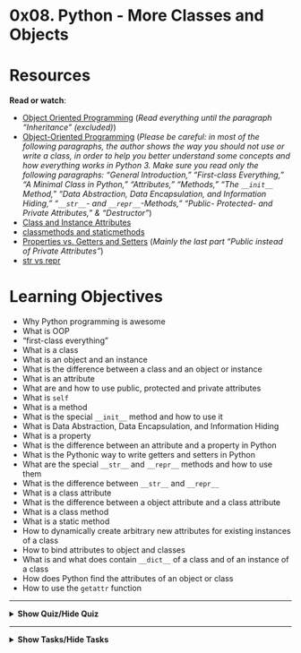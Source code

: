 # 0x08. Python - More Classes and Objects



# Resources

<p><strong>Read or watch</strong>:</p>

<ul>
<li><a href="https://python.swaroopch.com/oop.html" title="Object Oriented Programming" target="_blank">Object Oriented Programming</a> (<em>Read everything until the paragraph &ldquo;Inheritance&rdquo; (excluded)</em>)</li>
<li><a href="https://python-course.eu/oop/object-oriented-programming.php" title="Object-Oriented Programming" target="_blank">Object-Oriented Programming</a> (<em>Please be careful: in most of the following paragraphs, the author shows the way you should not use or write a class, in order to help you better understand some concepts and how everything works in Python 3. Make sure you read only the following paragraphs: &ldquo;General Introduction,&rdquo; &ldquo;First-class Everything,&rdquo; &ldquo;A Minimal Class in Python,&rdquo; &ldquo;Attributes,&rdquo; &ldquo;Methods,&rdquo; &ldquo;The <code>__init__</code> Method,&rdquo;  &ldquo;Data Abstraction, Data Encapsulation, and Information Hiding,&rdquo; &ldquo;<code>__str__</code>- and <code>__repr__</code>-Methods,&rdquo; &ldquo;Public- Protected- and Private Attributes,&rdquo; &amp; &ldquo;Destructor&rdquo;</em>)</li>
<li><a href="https://python-course.eu/oop/class-instance-attributes.php" title="Class and Instance Attributes" target="_blank">Class and Instance Attributes</a> </li>
<li><a href="https://www.youtube.com/watch?v=rq8cL2XMM5M" title="classmethods and staticmethods" target="_blank">classmethods and staticmethods</a> </li>
<li><a href="https://python-course.eu/oop/properties-vs-getters-and-setters.php" title="Properties vs. Getters and Setters" target="_blank">Properties vs. Getters and Setters</a> (<em>Mainly the last part &ldquo;Public instead of Private Attributes&rdquo;</em>)</li>
<li><a href="https://shipit.dev/posts/python-str-vs-repr.html" title="str vs repr" target="_blank">str vs repr</a> </li>
</ul>


# Learning Objectives

<ul>
<li>Why Python programming is awesome </li>
<li>What is OOP</li>
<li>&ldquo;first-class everything&rdquo;</li>
<li>What is a class</li>
<li>What is an object and an instance</li>
<li>What is the difference between a class and an object or instance</li>
<li>What is an attribute</li>
<li>What are and how to use public, protected and private attributes</li>
<li>What is <code>self</code></li>
<li>What is a method</li>
<li>What is the special <code>__init__</code> method and how to use it</li>
<li>What is Data Abstraction, Data Encapsulation, and Information Hiding</li>
<li>What is a property</li>
<li>What is the difference between an attribute and a property in Python</li>
<li>What is the Pythonic way to write getters and setters in Python</li>
<li>What are the special <code>__str__</code> and <code>__repr__</code> methods and how to use them</li>
<li>What is the difference between <code>__str__</code> and <code>__repr__</code></li>
<li>What is a class attribute</li>
<li>What is the difference between a object attribute and a class attribute</li>
<li>What is a class method</li>
<li>What is a static method</li>
<li>How to dynamically create arbitrary new attributes for existing instances of a class</li>
<li>How to bind attributes to object and classes</li>
<li>What is and what does contain <code>__dict__</code> of a class and of an instance of a class</li>
<li>How does Python find the attributes of an object or class</li>
<li>How to use the <code>getattr</code> function</li>

</ul>

---

<details>
<summary><strong>Show Quiz/Hide Quiz</strong></summary><br>

# QUIZ

  <p>1.) What is <code>__init__</code>? </p>

A.) A class attribute


B.) A class method


C.) The instance method called when a new object is created


D.) The instance method called when a class is called for the first time

<details>
<summary><strong><code>Show Answer/Hide Answer</code></strong></summary><br>

**C.) The instance method called when a new object is created**

</details>

---

<p>2.) What is <code>__str__</code>?</p>

A.) Instance method that returns an “informal” and nicely printable string representation of an instance


B.) Instance method that returns the dictionary representation of an instance


C.) Instance method that prints an “informal” and nicely printable string representation of an instance

<details>
<summary><strong><code>Show Answer/Hide Answer</code></strong></summary><br>

**A.) Instance method that returns an “informal” and nicely printable string representation of an instance**

</details>

---

<p>3.) What is <code>__repr__</code>?</p>

A.) Instance method that prints an “official” string representation of an instance


B.) Instance method that returns an “official” string representation of an instance


C.) Instance method that returns the dictionary representation of an instance

<details>
<summary><strong><code>Show Answer/Hide Answer</code></strong></summary><br>

**B.) Instance method that returns an “official” string representation of an instance**

</details>

---

<p>4.) What is <code>__del__</code>?</p>

A.) Instance method that removes the last character of an instance


B.) Instance method that prints the memory address of an instance


C.) Instance method called when an instance is deleted

<details>
<summary><strong><code>Show Answer/Hide Answer</code></strong></summary><br>

**C.) Instance method called when an instance is deleted**

</details>

---

<p>5.) What is <code>__doc__</code>?</p>


A.) The string documentation of an object (based on docstring)


B.) Prints the documentation of an object


C.) Creates man file

<details>
<summary><strong><code>Show Answer/Hide Answer</code></strong></summary><br>

**A.) The string documentation of an object (based on docstring)**


</details>

---

6.) What do these lines print?

<pre><code>class User:
  id = 1

print(User.id)</code></pre> 

A.) None


B.) 1


C.) 89


D.) 98

<details>
  <summary><strong><code>Show Answer/Hide Answer</code></strong></summary><br>
  
  **B.) 1**
  
  </details>
  
  ---

**7.) What do these lines print**

<Pre><code>class User:
  id = 1

u = User()
print(u.id)
</code></Pre> 


A.) None


B.) 1


C.) 89


D.) 98

<details>
  <summary><strong><code>Show Answer/Hide Answer</code></strong></summary><br>
  
  **B.) 1**
  
  </details>
  
  ---

**8.) What do these lines print?**

<pre><code>class User:
  id = 1

u = User()
u.id = 89
print(u.id)</code></pre>



A.) None


B.) 1


C.) 89


D.) 98

<details>
  <summary><strong><code>Show Answer/Hide Answer</code></strong></summary><br>
  
  **C.) 89
  **
  
  </details>
  
  ---


**9.) What do these lines print?**

<pre><code>class User:
  id = 1

User.id = 98
u = User()
print(u.id)
</code></pre>



A.) None


B.) 1


C.) 89


D.) 98

<details>
  <summary><strong><code>Show Answer/Hide Answer</code></strong></summary><br>
  
  **D.) 98**
  
  </details>
  
  ---

**10.) What do these lines print?**
<pre><code>class User:
  id = 1

u = User()
User.id = 98
print(u.id)
</code></pre>

A.) None


B.) 1


C.) 89


D.) 98
<details>
  <summary><strong><code>Show Answer/Hide Answer</code></strong></summary><br>
  
  **D.) 98**
  
  </details>
  
  ---


**11.) What do these lines print?**
<pre><code>
  class User:
      id = 1
  
  User.id = 98
  u = User()
  u.id = 89
  print(u.id)
</code></pre>


A.) None


B.) 1


C.) 89


D.) 98

<details>
  <summary><strong><code>Show Answer/Hide Answer</code></strong></summary><br>
  
  **C.) 89**
  
  </details>
  
  ---

**12.) What do these lines print?**
<pre><code>class User:
  id = 1

User.id = 98
u = User()
u.id = 89
print(User.id)
</code></pre>



A.) None


B.) 1


C.) 89


D.) 98

<details>
  <summary><strong><code>Show Answer/Hide Answer</code></strong></summary><br>
  
  **D.) 98**
  
  </details>
  
  ---

**13.) What do these lines print?**
<pre><code>class User:
  id = 1

u = User()
u.id = 89
User.id = 98
print(User.id)
</code></pre>


A.) None


B.) 1


C.) 89


D.) 98

<details>
  <summary><strong><code>Show Answer/Hide Answer</code></strong></summary><br>
  
  **D.) 98**
  
  </details>
  
  ---

**14.) What do these lines print?**
<pre><code>class User:
  id = 1

u = User()
u.id = 89
User.id = 98
print(u.id)</code></pre>



A.) None


B.) 1


C.) 89


D.) 98

<details>
  <summary><strong><code>Show Answer/Hide Answer</code></strong></summary><br>
  
  **C.) 89**
  
  </details>
  
  ---

</details>

---
<details>
<summary><strong>Show Tasks/Hide Tasks</strong></summary><br>

# TASKS

# 0. Simple rectangle [(answer)](./0-rectangle.py)
    
<p>Write an empty class <code>Rectangle</code> that defines a rectangle:</p>

<ul>
<li>You are not allowed to import any module</li>
</ul>

<pre><code>guillaume@ubuntu:~/0x08$ cat 0-main.py
#!/usr/bin/python3
Rectangle = __import__(&#39;0-rectangle&#39;).Rectangle

my_rectangle = Rectangle()
print(type(my_rectangle))
print(my_rectangle.__dict__)

guillaume@ubuntu:~/0x08$ ./0-main.py
&lt;class &#39;0-rectangle.Rectangle&#39;&gt;
{}
guillaume@ubuntu:~/0x08$ 
</code></pre>

<p><strong>No test cases needed</strong></p>

  
<p><strong>Repo:</strong></p>
        <ul>
          <li>GitHub repository: <code>alx-higher_level_programming</code></li>
            <li>Directory: <code>0x08-python-more_classes</code></li>
            <li>File: <code>0-rectangle.py</code></li>
        </ul>
    
 ---

# 1. Real definition of a rectangle
    
<p>Write a class <code>Rectangle</code> that defines a rectangle by: (based on <code>0-rectangle.py</code>)</p>

<ul>
<li>Private instance attribute: <code>width</code>:

<ul>
<li>property <code>def width(self):</code> to retrieve it</li>
<li>property setter <code>def width(self, value):</code> to set it:

<ul>
<li><code>width</code> must be an integer, otherwise raise a <code>TypeError</code> exception with the message <code>width must be an integer</code><br></li>
<li>if <code>width</code> is less than <code>0</code>, raise a <code>ValueError</code> exception with the message <code>width must be &gt;= 0</code></li>
</ul></li>
</ul></li>
<li>Private instance attribute: <code>height</code>:

<ul>
<li>property <code>def height(self):</code> to retrieve it</li>
<li>property setter <code>def height(self, value):</code> to set it:

<ul>
<li><code>height</code> must be an integer, otherwise raise a <code>TypeError</code> exception with the message <code>height must be an integer</code><br></li>
<li>if <code>height</code> is less than <code>0</code>, raise a <code>ValueError</code> exception with the message <code>height must be &gt;= 0</code></li>
</ul></li>
</ul></li>
<li>Instantiation with optional <code>width</code> and <code>height</code>: <code>def __init__(self, width=0, height=0):</code></li>
<li>You are not allowed to import any module</li>
</ul>

<pre><code>guillaume@ubuntu:~/0x08$ cat 1-main.py
#!/usr/bin/python3
Rectangle = __import__(&#39;1-rectangle&#39;).Rectangle

my_rectangle = Rectangle(2, 4)
print(my_rectangle.__dict__)

my_rectangle.width = 10
my_rectangle.height = 3
print(my_rectangle.__dict__)

guillaume@ubuntu:~/0x08$ ./1-main.py
{&#39;_Rectangle__height&#39;: 4, &#39;_Rectangle__width&#39;: 2}
{&#39;_Rectangle__height&#39;: 3, &#39;_Rectangle__width&#39;: 10}
guillaume@ubuntu:~/0x08$ 
</code></pre>

<p><strong>No test cases needed</strong></p>

  </div>

  
<p><strong>Repo:</strong></p>
        <ul>
          <li>GitHub repository: <code>alx-higher_level_programming</code></li>
            <li>Directory: <code>0x08-python-more_classes</code></li>
            <li>File: <code>1-rectangle.py</code></li>
        </ul>
      </div>

---  

# 2. Area and Perimeter
    
  <p>Write a class <code>Rectangle</code> that defines a rectangle by: (based on <code>1-rectangle.py</code>)</p>

<ul>
<li>Private instance attribute: <code>width</code>:

<ul>
<li>property <code>def width(self):</code> to retrieve it</li>
<li>property setter <code>def width(self, value):</code> to set it:

<ul>
<li><code>width</code> must be an integer, otherwise raise a <code>TypeError</code> exception with the message <code>width must be an integer</code><br></li>
<li>if <code>width</code> is less than <code>0</code>, raise a <code>ValueError</code> exception with the message <code>width must be &gt;= 0</code></li>
</ul></li>
</ul></li>
<li>Private instance attribute: <code>height</code>:

<ul>
<li>property <code>def height(self):</code> to retrieve it</li>
<li>property setter <code>def height(self, value):</code> to set it:

<ul>
<li><code>height</code> must be an integer, otherwise raise a <code>TypeError</code> exception with the message <code>height must be an integer</code><br></li>
<li>if <code>height</code> is less than <code>0</code>, raise a <code>ValueError</code> exception with the message <code>height must be &gt;= 0</code></li>
</ul></li>
</ul></li>
<li>Instantiation with optional <code>width</code> and <code>height</code>: <code>def __init__(self, width=0, height=0):</code></li>
<li>Public instance method: <code>def area(self):</code> that returns the rectangle area</li>
<li>Public instance method: <code>def perimeter(self):</code> that returns the rectangle perimeter:

<ul>
<li>if <code>width</code> or <code>height</code> is equal to <code>0</code>, perimeter is equal to <code>0</code></li>
</ul></li>
<li>You are not allowed to import any module</li>
</ul>

<pre><code>guillaume@ubuntu:~/0x08$ cat 2-main.py
#!/usr/bin/python3
Rectangle = __import__(&#39;2-rectangle&#39;).Rectangle

my_rectangle = Rectangle(2, 4)
print(&quot;Area: {} - Perimeter: {}&quot;.format(my_rectangle.area(), my_rectangle.perimeter()))

print(&quot;--&quot;)

my_rectangle.width = 10
my_rectangle.height = 3
print(&quot;Area: {} - Perimeter: {}&quot;.format(my_rectangle.area(), my_rectangle.perimeter()))

guillaume@ubuntu:~/0x08$ ./2-main.py
Area: 8 - Perimeter: 12
--
Area: 30 - Perimeter: 26
guillaume@ubuntu:~/0x08$ 
</code></pre>

<p><strong>No test cases needed</strong></p>

  </div>

  
  <p><strong>Repo:</strong></p>
        <ul>
          <li>GitHub repository: <code>alx-higher_level_programming</code></li>
            <li>Directory: <code>0x08-python-more_classes</code></li>
            <li>File: <code>2-rectangle.py</code></li>
        </ul>

---      

  # 3. String representation
    
   
<p>Write a class <code>Rectangle</code> that defines a rectangle by: (based on <code>2-rectangle.py</code>)</p>

<ul>
<li>Private instance attribute: <code>width</code>:

<ul>
<li>property <code>def width(self):</code> to retrieve it</li>
<li>property setter <code>def width(self, value):</code> to set it:

<ul>
<li><code>width</code> must be an integer, otherwise raise a <code>TypeError</code> exception with the message <code>width must be an integer</code><br></li>
<li>if <code>width</code> is less than <code>0</code>, raise a <code>ValueError</code> exception with the message <code>width must be &gt;= 0</code></li>
</ul></li>
</ul></li>
<li>Private instance attribute: <code>height</code>:

<ul>
<li>property <code>def height(self):</code> to retrieve it</li>
<li>property setter <code>def height(self, value):</code> to set it:

<ul>
<li><code>height</code> must be an integer, otherwise raise a <code>TypeError</code> exception with the message <code>height must be an integer</code><br></li>
<li>if <code>height</code> is less than <code>0</code>, raise a <code>ValueError</code> exception with the message <code>height must be &gt;= 0</code></li>
</ul></li>
</ul></li>
<li>Instantiation with optional <code>width</code> and <code>height</code>: <code>def __init__(self, width=0, height=0):</code></li>
<li>Public instance method: <code>def area(self):</code> that returns the rectangle area</li>
<li>Public instance method: <code>def perimeter(self):</code> that returns the rectangle perimeter:

<ul>
<li>if <code>width</code> or <code>height</code> is equal to <code>0</code>, perimeter has to be equal to <code>0</code></li>
</ul></li>
<li><code>print()</code> and <code>str()</code> should print the rectangle with the character <code>#</code>: (see example below)

<ul>
<li>if <code>width</code> or <code>height</code> is equal to 0, return an empty string</li>
</ul></li>
<li>You are not allowed to import any module</li>
</ul>

<pre><code>guillaume@ubuntu:~/0x08$ cat 3-main.py
#!/usr/bin/python3
Rectangle = __import__(&#39;3-rectangle&#39;).Rectangle

my_rectangle = Rectangle(2, 4)
print(&quot;Area: {} - Perimeter: {}&quot;.format(my_rectangle.area(), my_rectangle.perimeter()))

print(str(my_rectangle))
print(repr(my_rectangle))

print(&quot;--&quot;)

my_rectangle.width = 10
my_rectangle.height = 3
print(my_rectangle)
print(repr(my_rectangle))

guillaume@ubuntu:~/0x08$ ./3-main.py
Area: 8 - Perimeter: 12
##
##
##
##
&lt;3-rectangle.Rectangle object at 0x7f92a75a2eb8&gt;
--
##########
##########
##########
&lt;3-rectangle.Rectangle object at 0x7f92a75a2eb8&gt;
guillaume@ubuntu:~/0x08$ 
</code></pre>

<p><strong>Object address can be different</strong></p>

<p><strong>No test cases needed</strong></p>

  </div>

 
  <p><strong>Repo:</strong></p>
        <ul>
          <li>GitHub repository: <code>alx-higher_level_programming</code></li>
            <li>Directory: <code>0x08-python-more_classes</code></li>
            <li>File: <code>3-rectangle.py</code></li>
        </ul>
      </div>

---

# 4. Eval is magic
   
  <p>Write a class <code>Rectangle</code> that defines a rectangle by: (based on <code>3-rectangle.py</code>)</p>

<ul>
<li>Private instance attribute: <code>width</code>:

<ul>
<li>property <code>def width(self):</code> to retrieve it</li>
<li>property setter <code>def width(self, value):</code> to set it:

<ul>
<li><code>width</code> must be an integer, otherwise raise a <code>TypeError</code> exception with the message <code>width must be an integer</code><br></li>
<li>if <code>width</code> is less than <code>0</code>, raise a <code>ValueError</code> exception with the message <code>width must be &gt;= 0</code></li>
</ul></li>
</ul></li>
<li>Private instance attribute: <code>height</code>:

<ul>
<li>property <code>def height(self):</code> to retrieve it</li>
<li>property setter <code>def height(self, value):</code> to set it:

<ul>
<li><code>height</code> must be an integer, otherwise raise a <code>TypeError</code> exception with the message <code>height must be an integer</code><br></li>
<li>if <code>height</code> is less than <code>0</code>, raise a <code>ValueError</code> exception with the message <code>height must be &gt;= 0</code></li>
</ul></li>
</ul></li>
<li>Instantiation with optional <code>width</code> and <code>height</code>: <code>def __init__(self, width=0, height=0):</code></li>
<li>Public instance method: <code>def area(self):</code> that returns the rectangle area</li>
<li>Public instance method: <code>def perimeter(self):</code> that returns the rectangle perimeter:

<ul>
<li>if <code>width</code> or <code>height</code> is equal to <code>0</code>, perimeter has to be equal to <code>0</code></li>
</ul></li>
<li><code>print()</code> and <code>str()</code> should print the rectangle with the character <code>#</code>: (see example below)

<ul>
<li>if <code>width</code> or <code>height</code> is equal to 0, return an empty string</li>
</ul></li>
<li><code>repr()</code> should return a string representation of the rectangle to be able to recreate a new instance by using <code>eval()</code> (see example below)</li>
<li>You are not allowed to import any module</li>
</ul>

<pre><code>guillaume@ubuntu:~/0x08$ cat 4-main.py
#!/usr/bin/python3
Rectangle = __import__(&#39;4-rectangle&#39;).Rectangle

my_rectangle = Rectangle(2, 4)
print(str(my_rectangle))
print(&quot;--&quot;)
print(my_rectangle)
print(&quot;--&quot;)
print(repr(my_rectangle))
print(&quot;--&quot;)
print(hex(id(my_rectangle)))
print(&quot;--&quot;)

# create new instance based on representation
new_rectangle = eval(repr(my_rectangle))
print(str(new_rectangle))
print(&quot;--&quot;)
print(new_rectangle)
print(&quot;--&quot;)
print(repr(new_rectangle))
print(&quot;--&quot;)
print(hex(id(new_rectangle)))
print(&quot;--&quot;)

print(new_rectangle is my_rectangle)
print(type(new_rectangle) is type(my_rectangle))

guillaume@ubuntu:~/0x08$ ./4-main.py
##
##
##
##
--
##
##
##
##
--
Rectangle(2, 4)
--
0x7f09ebf7cc88
--
##
##
##
##
--
##
##
##
##
--
Rectangle(2, 4)
--
0x7f09ebf7ccc0
--
False
True
guillaume@ubuntu:~/0x08$ 
</code></pre>

<p><strong>No test cases needed</strong></p>

  </div>

  
  <p><strong>Repo:</strong></p>
        <ul>
          <li>GitHub repository: <code>alx-higher_level_programming</code></li>
            <li>Directory: <code>0x08-python-more_classes</code></li>
            <li>File: <code>4-rectangle.py</code></li>
        </ul>
      </div>

---

  # 5. Detect instance deletion
    
  <p>Write a class <code>Rectangle</code> that defines a rectangle by: (based on <code>4-rectangle.py</code>)</p>

<ul>
<li>Private instance attribute: <code>width</code>:

<ul>
<li>property <code>def width(self):</code> to retrieve it</li>
<li>property setter <code>def width(self, value):</code> to set it:

<ul>
<li><code>width</code> must be an integer, otherwise raise a <code>TypeError</code> exception with the message <code>width must be an integer</code><br></li>
<li>if <code>width</code> is less than <code>0</code>, raise a <code>ValueError</code> exception with the message <code>width must be &gt;= 0</code></li>
</ul></li>
</ul></li>
<li>Private instance attribute: <code>height</code>:

<ul>
<li>property <code>def height(self):</code> to retrieve it</li>
<li>property setter <code>def height(self, value):</code> to set it:

<ul>
<li><code>height</code> must be an integer, otherwise raise a <code>TypeError</code> exception with the message <code>height must be an integer</code><br></li>
<li>if <code>height</code> is less than <code>0</code>, raise a <code>ValueError</code> exception with the message <code>height must be &gt;= 0</code></li>
</ul></li>
</ul></li>
<li>Instantiation with optional <code>width</code> and <code>height</code>: <code>def __init__(self, width=0, height=0):</code></li>
<li>Public instance method: <code>def area(self):</code> that returns the rectangle area</li>
<li>Public instance method: <code>def perimeter(self):</code> that returns the rectangle perimeter:

<ul>
<li>if <code>width</code> or <code>height</code> is equal to <code>0</code>, perimeter has to be equal to <code>0</code></li>
</ul></li>
<li><code>print()</code> and <code>str()</code> should print the rectangle with the character <code>#</code>: 

<ul>
<li>if <code>width</code> or <code>height</code> is equal to 0, return an empty string</li>
</ul></li>
<li><code>repr()</code> should return a string representation of the rectangle to be able to recreate a new instance by using <code>eval()</code> </li>
<li>Print the message <code>Bye rectangle...</code> (<code>...</code> being 3 dots not ellipsis) when an instance of <code>Rectangle</code> is deleted</li>
<li>You are not allowed to import any module</li>
</ul>

<pre><code>guillaume@ubuntu:~/0x08$ cat 5-main.py
#!/usr/bin/python3
Rectangle = __import__(&#39;5-rectangle&#39;).Rectangle

my_rectangle = Rectangle(2, 4)
print(&quot;Area: {} - Perimeter: {}&quot;.format(my_rectangle.area(), my_rectangle.perimeter()))

del my_rectangle

try:
    print(my_rectangle)
except Exception as e:
    print(&quot;[{}] {}&quot;.format(e.__class__.__name__, e))

guillaume@ubuntu:~/0x08$ ./5-main.py
Area: 8 - Perimeter: 12
Bye rectangle...
[NameError] name &#39;my_rectangle&#39; is not defined
guillaume@ubuntu:~/0x08$ 
</code></pre>

<p><strong>No test cases needed</strong></p>

 
  <p><strong>Repo:</strong></p>
        <ul>
          <li>GitHub repository: <code>alx-higher_level_programming</code></li>
            <li>Directory: <code>0x08-python-more_classes</code></li>
            <li>File: <code>5-rectangle.py</code></li>
        </ul>

--- 

  # 6. How many instances
   
  <p>Write a class <code>Rectangle</code> that defines a rectangle by: (based on <code>5-rectangle.py</code>)</p>

<ul>
<li>Private instance attribute: <code>width</code>:

<ul>
<li>property <code>def width(self):</code> to retrieve it</li>
<li>property setter <code>def width(self, value):</code> to set it:

<ul>
<li><code>width</code> must be an integer, otherwise raise a <code>TypeError</code> exception with the message <code>width must be an integer</code><br></li>
<li>if <code>width</code> is less than <code>0</code>, raise a <code>ValueError</code> exception with the message <code>width must be &gt;= 0</code></li>
</ul></li>
</ul></li>
<li>Private instance attribute: <code>height</code>:

<ul>
<li>property <code>def height(self):</code> to retrieve it</li>
<li>property setter <code>def height(self, value):</code> to set it:

<ul>
<li><code>height</code> must be an integer, otherwise raise a <code>TypeError</code> exception with the message <code>height must be an integer</code><br></li>
<li>if <code>height</code> is less than <code>0</code>, raise a <code>ValueError</code> exception with the message <code>height must be &gt;= 0</code></li>
</ul></li>
</ul></li>
<li>Public class attribute <code>number_of_instances</code>:

<ul>
<li>Initialized to <code>0</code></li>
<li>Incremented during each new instance instantiation</li>
<li>Decremented during each instance deletion</li>
</ul></li>
<li>Instantiation with optional <code>width</code> and <code>height</code>: <code>def __init__(self, width=0, height=0):</code></li>
<li>Public instance method: <code>def area(self):</code> that returns the rectangle area</li>
<li>Public instance method: <code>def perimeter(self):</code> that returns the rectangle perimeter:

<ul>
<li>if <code>width</code> or <code>height</code> is equal to <code>0</code>, perimeter has to be equal to <code>0</code></li>
</ul></li>
<li><code>print()</code> and <code>str()</code> should print the rectangle with the character <code>#</code>: 

<ul>
<li>if <code>width</code> or <code>height</code> is equal to 0, return an empty string</li>
</ul></li>
<li><code>repr()</code> should return a string representation of the rectangle to be able to recreate a new instance by using <code>eval()</code> </li>
<li>Print the message <code>Bye rectangle...</code> (<code>...</code> being 3 dots not ellipsis) when an instance of <code>Rectangle</code> is deleted</li>
<li>You are not allowed to import any module</li>
</ul>

<pre><code>guillaume@ubuntu:~/0x08$ cat 6-main.py
#!/usr/bin/python3
Rectangle = __import__(&#39;6-rectangle&#39;).Rectangle

my_rectangle_1 = Rectangle(2, 4)
my_rectangle_2 = Rectangle(2, 4)
print(&quot;{:d} instances of Rectangle&quot;.format(Rectangle.number_of_instances))
del my_rectangle_1
print(&quot;{:d} instances of Rectangle&quot;.format(Rectangle.number_of_instances))
del my_rectangle_2
print(&quot;{:d} instances of Rectangle&quot;.format(Rectangle.number_of_instances))

guillaume@ubuntu:~/0x08$ ./6-main.py
2 instances of Rectangle
Bye rectangle...
1 instances of Rectangle
Bye rectangle...
0 instances of Rectangle
guillaume@ubuntu:~/0x08$ 
</code></pre>

<p><strong>No test cases needed</strong></p>

  </div>

  
<p><strong>Repo:</strong></p>
        <ul>
          <li>GitHub repository: <code>alx-higher_level_programming</code></li>
            <li>Directory: <code>0x08-python-more_classes</code></li>
            <li>File: <code>6-rectangle.py</code></li>
        </ul>

--- 

  # 7. Change representation
    
  <p>Write a class <code>Rectangle</code> that defines a rectangle by: (based on <code>6-rectangle.py</code>)</p>

<ul>
<li>Private instance attribute: <code>width</code>:

<ul>
<li>property <code>def width(self):</code> to retrieve it</li>
<li>property setter <code>def width(self, value):</code> to set it:

<ul>
<li><code>width</code> must be an integer, otherwise raise a <code>TypeError</code> exception with the message <code>width must be an integer</code><br></li>
<li>if <code>width</code> is less than <code>0</code>, raise a <code>ValueError</code> exception with the message <code>width must be &gt;= 0</code></li>
</ul></li>
</ul></li>
<li>Private instance attribute: <code>height</code>:

<ul>
<li>property <code>def height(self):</code> to retrieve it</li>
<li>property setter <code>def height(self, value):</code> to set it:

<ul>
<li><code>height</code> must be an integer, otherwise raise a <code>TypeError</code> exception with the message <code>height must be an integer</code><br></li>
<li>if <code>height</code> is less than <code>0</code>, raise a <code>ValueError</code> exception with the message <code>height must be &gt;= 0</code></li>
</ul></li>
</ul></li>
<li>Public class attribute <code>number_of_instances</code>:

<ul>
<li>Initialized to <code>0</code></li>
<li>Incremented during each new instance instantiation</li>
<li>Decremented during each instance deletion</li>
</ul></li>
<li>Public class attribute <code>print_symbol</code>:

<ul>
<li>Initialized to <code>#</code></li>
<li>Used as symbol for string representation</li>
<li>Can be any type</li>
</ul></li>
<li>Instantiation with optional <code>width</code> and <code>height</code>: <code>def __init__(self, width=0, height=0):</code></li>
<li>Public instance method: <code>def area(self):</code> that returns the rectangle area</li>
<li>Public instance method: <code>def perimeter(self):</code> that returns the rectangle perimeter:

<ul>
<li>if <code>width</code> or <code>height</code> is equal to <code>0</code>, perimeter has to be equal to <code>0</code></li>
</ul></li>
<li><code>print()</code> and <code>str()</code> should print the rectangle with the character(s) stored in  <code>print_symbol</code>: 

<ul>
<li>if <code>width</code> or <code>height</code> is equal to 0, return an empty string</li>
</ul></li>
<li><code>repr()</code> should return a string representation of the rectangle to be able to recreate a new instance by using <code>eval()</code> </li>
<li>Print the message <code>Bye rectangle...</code> (<code>...</code> being 3 dots not ellipsis) when an instance of <code>Rectangle</code> is deleted</li>
<li>You are not allowed to import any module</li>
</ul>

<pre><code>guillaume@ubuntu:~/0x08$ cat 7-main.py
#!/usr/bin/python3
Rectangle = __import__(&#39;7-rectangle&#39;).Rectangle

my_rectangle_1 = Rectangle(8, 4)
print(my_rectangle_1)
print(&quot;--&quot;)
my_rectangle_1.print_symbol = &quot;&amp;&quot;
print(my_rectangle_1)
print(&quot;--&quot;)

my_rectangle_2 = Rectangle(2, 1)
print(my_rectangle_2)
print(&quot;--&quot;)
Rectangle.print_symbol = &quot;C&quot;
print(my_rectangle_2)
print(&quot;--&quot;)

my_rectangle_3 = Rectangle(7, 3)
print(my_rectangle_3)

print(&quot;--&quot;)

my_rectangle_3.print_symbol = [&quot;C&quot;, &quot;is&quot;, &quot;fun!&quot;]
print(my_rectangle_3)

print(&quot;--&quot;)

guillaume@ubuntu:~/0x08$ ./7-main.py
########
########
########
########
--
&amp;&amp;&amp;&amp;&amp;&amp;&amp;&amp;
&amp;&amp;&amp;&amp;&amp;&amp;&amp;&amp;
&amp;&amp;&amp;&amp;&amp;&amp;&amp;&amp;
&amp;&amp;&amp;&amp;&amp;&amp;&amp;&amp;
--
##
--
CC
--
CCCCCCC
CCCCCCC
CCCCCCC
--
[&#39;C&#39;, &#39;is&#39;, &#39;fun!&#39;][&#39;C&#39;, &#39;is&#39;, &#39;fun!&#39;][&#39;C&#39;, &#39;is&#39;, &#39;fun!&#39;][&#39;C&#39;, &#39;is&#39;, &#39;fun!&#39;][&#39;C&#39;, &#39;is&#39;, &#39;fun!&#39;][&#39;C&#39;, &#39;is&#39;, &#39;fun!&#39;][&#39;C&#39;, &#39;is&#39;, &#39;fun!&#39;]
[&#39;C&#39;, &#39;is&#39;, &#39;fun!&#39;][&#39;C&#39;, &#39;is&#39;, &#39;fun!&#39;][&#39;C&#39;, &#39;is&#39;, &#39;fun!&#39;][&#39;C&#39;, &#39;is&#39;, &#39;fun!&#39;][&#39;C&#39;, &#39;is&#39;, &#39;fun!&#39;][&#39;C&#39;, &#39;is&#39;, &#39;fun!&#39;][&#39;C&#39;, &#39;is&#39;, &#39;fun!&#39;]
[&#39;C&#39;, &#39;is&#39;, &#39;fun!&#39;][&#39;C&#39;, &#39;is&#39;, &#39;fun!&#39;][&#39;C&#39;, &#39;is&#39;, &#39;fun!&#39;][&#39;C&#39;, &#39;is&#39;, &#39;fun!&#39;][&#39;C&#39;, &#39;is&#39;, &#39;fun!&#39;][&#39;C&#39;, &#39;is&#39;, &#39;fun!&#39;][&#39;C&#39;, &#39;is&#39;, &#39;fun!&#39;]
--
Bye rectangle...
Bye rectangle...
Bye rectangle...
guillaume@ubuntu:~/0x08$ 
</code></pre>

<p><strong>No test cases needed</strong></p>

  </div>

  
  <p><strong>Repo:</strong></p>
        <ul>
          <li>GitHub repository: <code>alx-higher_level_programming</code></li>
            <li>Directory: <code>0x08-python-more_classes</code></li>
            <li>File: <code>7-rectangle.py</code></li>
        </ul>
      </div>

--- 

  # 8. Compare rectangles
    
  <p>Write a class <code>Rectangle</code> that defines a rectangle by: (based on <code>7-rectangle.py</code>)</p>

<ul>
<li>Private instance attribute: <code>width</code>:

<ul>
<li>property <code>def width(self):</code> to retrieve it</li>
<li>property setter <code>def width(self, value):</code> to set it:

<ul>
<li><code>width</code> must be an integer, otherwise raise a <code>TypeError</code> exception with the message <code>width must be an integer</code><br></li>
<li>if <code>width</code> is less than <code>0</code>, raise a <code>ValueError</code> exception with the message <code>width must be &gt;= 0</code></li>
</ul></li>
</ul></li>
<li>Private instance attribute: <code>height</code>:

<ul>
<li>property <code>def height(self):</code> to retrieve it</li>
<li>property setter <code>def height(self, value):</code> to set it:

<ul>
<li><code>height</code> must be an integer, otherwise raise a <code>TypeError</code> exception with the message <code>height must be an integer</code><br></li>
<li>if <code>height</code> is less than <code>0</code>, raise a <code>ValueError</code> exception with the message <code>height must be &gt;= 0</code></li>
</ul></li>
</ul></li>
<li>Public class attribute <code>number_of_instances</code>:

<ul>
<li>Initialized to <code>0</code></li>
<li>Incremented during each new instance instantiation</li>
<li>Decremented during each instance deletion</li>
</ul></li>
<li>Public class attribute <code>print_symbol</code>:

<ul>
<li>Initialized to <code>#</code></li>
<li>Used as symbol for string representation</li>
<li>Can be any type</li>
</ul></li>
<li>Instantiation with optional <code>width</code> and <code>height</code>: <code>def __init__(self, width=0, height=0):</code></li>
<li>Public instance method: <code>def area(self):</code> that returns the rectangle area</li>
<li>Public instance method: <code>def perimeter(self):</code> that returns the rectangle perimeter:

<ul>
<li>if <code>width</code> or <code>height</code> is equal to <code>0</code>, perimeter has to be equal to <code>0</code></li>
</ul></li>
<li><code>print()</code> and <code>str()</code> should print the rectangle with the character <code>#</code>: 

<ul>
<li>if <code>width</code> or <code>height</code> is equal to 0, return an empty string</li>
</ul></li>
<li><code>repr()</code> should return a string representation of the rectangle to be able to recreate a new instance by using <code>eval()</code> </li>
<li>Print the message <code>Bye rectangle...</code> (<code>...</code> being 3 dots not ellipsis) when an instance of <code>Rectangle</code> is deleted</li>
<li>Static method <code>def bigger_or_equal(rect_1, rect_2):</code> that returns the biggest rectangle based on the area

<ul>
<li><code>rect_1</code> must be an instance of <code>Rectangle</code>, otherwise raise a <code>TypeError</code> exception with the message <code>rect_1 must be an instance of Rectangle</code><br></li>
<li><code>rect_2</code> must be an instance of <code>Rectangle</code>, otherwise raise a <code>TypeError</code> exception with the message <code>rect_2 must be an instance of Rectangle</code><br></li>
<li>Returns <code>rect_1</code> if both have the same area value</li>
</ul></li>
<li>You are not allowed to import any module</li>
</ul>

<pre><code>guillaume@ubuntu:~/0x08$ cat 8-main.py
#!/usr/bin/python3
Rectangle = __import__(&#39;8-rectangle&#39;).Rectangle

my_rectangle_1 = Rectangle(8, 4)
my_rectangle_2 = Rectangle(2, 3)

if my_rectangle_1 is Rectangle.bigger_or_equal(my_rectangle_1, my_rectangle_2):
    print(&quot;my_rectangle_1 is bigger or equal to my_rectangle_2&quot;)
else:
    print(&quot;my_rectangle_2 is bigger than my_rectangle_1&quot;)


my_rectangle_2.width = 10
my_rectangle_2.height = 5
if my_rectangle_1 is Rectangle.bigger_or_equal(my_rectangle_1, my_rectangle_2):
    print(&quot;my_rectangle_1 is bigger or equal to my_rectangle_2&quot;)
else:
    print(&quot;my_rectangle_2 is bigger than my_rectangle_1&quot;)

guillaume@ubuntu:~/0x08$ ./8-main.py
my_rectangle_1 is bigger or equal to my_rectangle_2
my_rectangle_2 is bigger than my_rectangle_1
Bye rectangle...
Bye rectangle...
guillaume@ubuntu:~/0x08$ 
</code></pre>

<p><strong>No test cases needed</strong></p>

  </div>

  
  <p><strong>Repo:</strong></p>
        <ul>
          <li>GitHub repository: <code>alx-higher_level_programming</code></li>
            <li>Directory: <code>0x08-python-more_classes</code></li>
            <li>File: <code>8-rectangle.py</code></li>
        </ul>

--- 

# 9. A square is a rectangle
   
<p>Write a class <code>Rectangle</code> that defines a rectangle by: (based on <code>8-rectangle.py</code>)</p>

<ul>
<li>Private instance attribute: <code>width</code>:

<ul>
<li>property <code>def width(self):</code> to retrieve it</li>
<li>property setter <code>def width(self, value):</code> to set it:

<ul>
<li><code>width</code> must be an integer, otherwise raise a <code>TypeError</code> exception with the message <code>width must be an integer</code><br></li>
<li>if <code>width</code> is less than <code>0</code>, raise a <code>ValueError</code> exception with the message <code>width must be &gt;= 0</code></li>
</ul></li>
</ul></li>
<li>Private instance attribute: <code>height</code>:

<ul>
<li>property <code>def height(self):</code> to retrieve it</li>
<li>property setter <code>def height(self, value):</code> to set it:

<ul>
<li><code>height</code> must be an integer, otherwise raise a <code>TypeError</code> exception with the message <code>height must be an integer</code><br></li>
<li>if <code>height</code> is less than <code>0</code>, raise a <code>ValueError</code> exception with the message <code>height must be &gt;= 0</code></li>
</ul></li>
</ul></li>
<li>Public class attribute <code>number_of_instances</code>:

<ul>
<li>Initialized to <code>0</code></li>
<li>Incremented during each new instance instantiation</li>
<li>Decremented during each instance deletion</li>
</ul></li>
<li>Public class attribute <code>print_symbol</code>:

<ul>
<li>Initialized to <code>#</code></li>
<li>Used as symbol for string representation</li>
<li>Can be any type</li>
</ul></li>
<li>Instantiation with optional <code>width</code> and <code>height</code>: <code>def __init__(self, width=0, height=0):</code></li>
<li>Public instance method: <code>def area(self):</code> that returns the rectangle area</li>
<li>Public instance method: <code>def perimeter(self):</code> that returns the rectangle perimeter:

<ul>
<li>if <code>width</code> or <code>height</code> is equal to <code>0</code>, perimeter has to be equal to <code>0</code></li>
</ul></li>
<li><code>print()</code> and <code>str()</code> should print the rectangle with the character <code>#</code>: 

<ul>
<li>if <code>width</code> or <code>height</code> is equal to 0, return an empty string</li>
</ul></li>
<li><code>repr()</code> should return a string representation of the rectangle to be able to recreate a new instance by using <code>eval()</code> </li>
<li>Print the message <code>Bye rectangle...</code> (<code>...</code> being 3 dots not ellipsis) when an instance of <code>Rectangle</code> is deleted</li>
<li>Static method <code>def bigger_or_equal(rect_1, rect_2):</code> that returns the biggest rectangle based on the area

<ul>
<li><code>rect_1</code> must be an instance of <code>Rectangle</code>, otherwise raise a <code>TypeError</code> exception with the message <code>rect_1 must be an instance of Rectangle</code><br></li>
<li><code>rect_2</code> must be an instance of <code>Rectangle</code>, otherwise raise a <code>TypeError</code> exception with the message <code>rect_2 must be an instance of Rectangle</code><br></li>
<li>Returns <code>rect_1</code> if both have the same area value</li>
</ul></li>
<li>Class method <code>def square(cls, size=0):</code> that returns a new Rectangle instance with <code>width == height == size</code></li>
<li>You are not allowed to import any module</li>
</ul>

<pre><code>guillaume@ubuntu:~/0x08$ cat 9-main.py
#!/usr/bin/python3
Rectangle = __import__(&#39;9-rectangle&#39;).Rectangle

my_square = Rectangle.square(5)
print(&quot;Area: {} - Perimeter: {}&quot;.format(my_square.area(), my_square.perimeter()))
print(my_square)

guillaume@ubuntu:~/0x08$ ./9-main.py
Area: 25 - Perimeter: 20
#####
#####
#####
#####
#####
Bye rectangle...
guillaume@ubuntu:~/0x08$ 
</code></pre>

<p><strong>No test cases needed</strong></p>

  </div>

  <p><strong>Repo:</strong></p>
        <ul>
          <li>GitHub repository: <code>alx-higher_level_programming</code></li>
            <li>Directory: <code>0x08-python-more_classes</code></li>
            <li>File: <code>9-rectangle.py</code></li>
        </ul>

---

# 10. N queens
    
  <p><img src="http://www.crestbook.com/files/Judit-photo1_602x433.jpg"/><br />
<small>Chess grandmaster <a href="https://en.wikipedia.org/wiki/Judit_Polg%C3%A1r" title="Judit Polgár" target="_blank">Judit Polgár</a>, the strongest female chess player of all time</small><br />
<br /></p>

<p>The N queens puzzle is the challenge of placing N non-attacking queens on an N×N chessboard.
Write a program that solves the N queens problem.</p>

<ul>
<li>Usage: <code>nqueens N</code>

<ul>
<li>If the user called the program with the wrong number of arguments, print <code>Usage: nqueens N</code>, followed by a new line, and exit with the status <code>1</code></li>
</ul></li>
<li>where N must be an integer greater or equal to <code>4</code>

<ul>
<li>If N is not an integer, print <code>N must be a number</code>, followed by a new line, and exit with the status <code>1</code></li>
<li>If N is smaller than <code>4</code>, print <code>N must be at least 4</code>, followed by a new line, and exit with the status <code>1</code> </li>
</ul></li>
<li>The program should print every possible solution to the problem

<ul>
<li>One solution per line</li>
<li>Format: see example</li>
<li>You don&rsquo;t have to print the solutions in a specific order</li>
</ul></li>
<li>You are only allowed to import the <code>sys</code> module</li>
</ul>

<p>Read: <a href="https://en.wikipedia.org/wiki/Queen_%28chess%29" title="Queen" target="_blank">Queen</a>, <a href="https://en.wikipedia.org/wiki/Backtracking" title="Backtracking" target="_blank">Backtracking</a></p>

<pre><code>julien@ubuntu:~/0x08. N Queens$ ./101-nqueens.py 4
[[0, 1], [1, 3], [2, 0], [3, 2]]
[[0, 2], [1, 0], [2, 3], [3, 1]]
julien@ubuntu:~/0x08. N Queens$ ./101-nqueens.py 6
[[0, 1], [1, 3], [2, 5], [3, 0], [4, 2], [5, 4]]
[[0, 2], [1, 5], [2, 1], [3, 4], [4, 0], [5, 3]]
[[0, 3], [1, 0], [2, 4], [3, 1], [4, 5], [5, 2]]
[[0, 4], [1, 2], [2, 0], [3, 5], [4, 3], [5, 1]]
julien@ubuntu:~/0x08. N Queens$ 
</code></pre>

  </div>

  
  <p><strong>Repo:</strong></p>
        <ul>
          <li>GitHub repository: <code>alx-higher_level_programming</code></li>
            <li>Directory: <code>0x08-python-more_classes</code></li>
            <li>File: <code>101-nqueens.py</code></li>
        </ul>

  </details>




